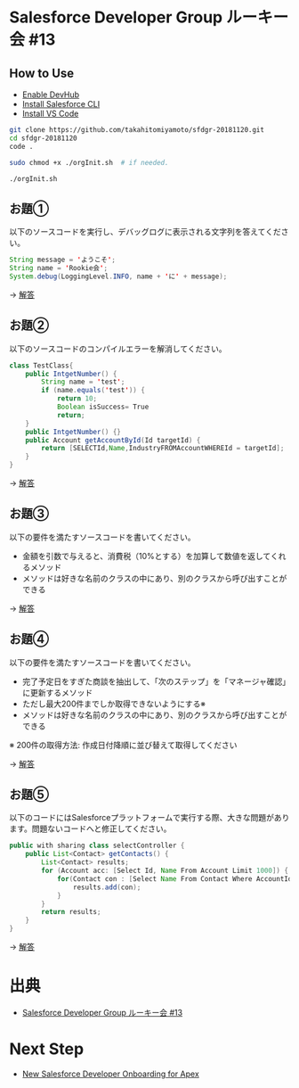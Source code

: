 # Salesforce Developer Group ルーキー会 #13

## How to Use
- [Enable DevHub](https://developer.salesforce.com/docs/atlas.ja-jp.sfdx_setup.meta/sfdx_setup/sfdx_setup_enable_devhub.htm)
- [Install Salesforce CLI](https://developer.salesforce.com/docs/atlas.ja-jp.sfdx_setup.meta/sfdx_setup/sfdx_setup_install_cli.htm#sfdx_setup_install_cli)
- [Install VS Code](https://developer.salesforce.com/ja/tools/extension_vscode)

```bash
git clone https://github.com/takahitomiyamoto/sfdgr-20181120.git
cd sfdgr-20181120
code .

sudo chmod +x ./orgInit.sh  # if needed.

./orgInit.sh
```

## お題①
以下のソースコードを実行し、デバッグログに表示される文字列を答えてください。
```java
String message = 'ようこそ';
String name = 'Rookie会';
System.debug(LoggingLevel.INFO, name + 'に' + message);
```

→ [解答](https://github.com/takahitomiyamoto/sfdgr-20181120/tree/master/src/main/answer1)

## お題②
以下のソースコードのコンパイルエラーを解消してください。
```java
class TestClass{
    public IntgetNumber() {
        String name = 'test';
        if (name.equals('test')) {
            return 10;
            Boolean isSuccess= True
            return;
    }
    public IntgetNumber() {}
    public Account getAccountById(Id targetId) {
        return [SELECTId,Name,IndustryFROMAccountWHEREId = targetId];
    }
}
```

→ [解答](https://github.com/takahitomiyamoto/sfdgr-20181120/tree/master/src/main/answer2)


## お題③
以下の要件を満たすソースコードを書いてください。
- 金額を引数で与えると、消費税（10%とする）を加算して数値を返してくれるメソッド
- メソッドは好きな名前のクラスの中にあり、別のクラスから呼び出すことができる

→ [解答](https://github.com/takahitomiyamoto/sfdgr-20181120/tree/master/src/main/answer3)


## お題④
以下の要件を満たすソースコードを書いてください。
- 完了予定日をすぎた商談を抽出して、「次のステップ」を「マネージャ確認」に更新するメソッド
- ただし最大200件までしか取得できないようにする※
- メソッドは好きな名前のクラスの中にあり、別のクラスから呼び出すことができる

※ 200件の取得方法: 作成日付降順に並び替えて取得してください

→ [解答](https://github.com/takahitomiyamoto/sfdgr-20181120/tree/master/src/main/answer4)


## お題⑤
以下のコードにはSalesforceプラットフォームで実行する際、大きな問題があります。問題ないコードへと修正してください。
```java
public with sharing class selectController {
    public List<Contact> getContacts() {
        List<Contact> results;
        for (Account acc: [Select Id, Name From Account Limit 1000]) {
            for(Contact con : [Select Name From Contact Where AccountId= :acc.Id]){
                results.add(con);
            }
        }
        return results;
    }
}
```

→ [解答](https://github.com/takahitomiyamoto/sfdgr-20181120/tree/master/src/main/answer5)


# 出典
- [Salesforce Developer Group ルーキー会 #13](https://sfdgr.connpass.com/event/105935/)

# Next Step
- [New Salesforce Developer Onboarding for Apex](https://sforce.co/2LuLuNf)